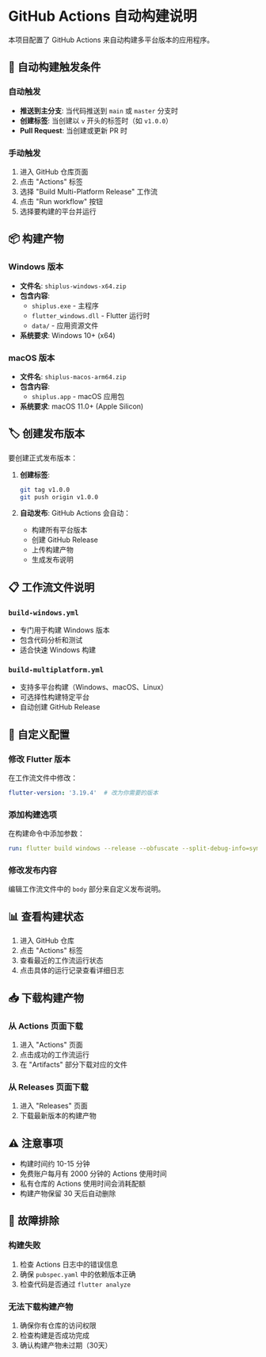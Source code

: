 # GitHub Actions 自动构建说明

本项目配置了 GitHub Actions 来自动构建多平台版本的应用程序。

## 🚀 自动构建触发条件

### 自动触发
- **推送到主分支**: 当代码推送到 `main` 或 `master` 分支时
- **创建标签**: 当创建以 `v` 开头的标签时（如 `v1.0.0`）
- **Pull Request**: 当创建或更新 PR 时

### 手动触发
1. 进入 GitHub 仓库页面
2. 点击 "Actions" 标签
3. 选择 "Build Multi-Platform Release" 工作流
4. 点击 "Run workflow" 按钮
5. 选择要构建的平台并运行

## 📦 构建产物

### Windows 版本
- **文件名**: `shiplus-windows-x64.zip`
- **包含内容**:
  - `shiplus.exe` - 主程序
  - `flutter_windows.dll` - Flutter 运行时
  - `data/` - 应用资源文件
- **系统要求**: Windows 10+ (x64)

### macOS 版本
- **文件名**: `shiplus-macos-arm64.zip`
- **包含内容**:
  - `shiplus.app` - macOS 应用包
- **系统要求**: macOS 11.0+ (Apple Silicon)

## 🏷️ 创建发布版本

要创建正式发布版本：

1. **创建标签**:
   ```bash
   git tag v1.0.0
   git push origin v1.0.0
   ```

2. **自动发布**: GitHub Actions 会自动：
   - 构建所有平台版本
   - 创建 GitHub Release
   - 上传构建产物
   - 生成发布说明

## 📋 工作流文件说明

### `build-windows.yml`
- 专门用于构建 Windows 版本
- 包含代码分析和测试
- 适合快速 Windows 构建

### `build-multiplatform.yml`
- 支持多平台构建（Windows、macOS、Linux）
- 可选择性构建特定平台
- 自动创建 GitHub Release

## 🔧 自定义配置

### 修改 Flutter 版本
在工作流文件中修改：
```yaml
flutter-version: '3.19.4'  # 改为你需要的版本
```

### 添加构建选项
在构建命令中添加参数：
```yaml
run: flutter build windows --release --obfuscate --split-debug-info=symbols
```

### 修改发布内容
编辑工作流文件中的 `body` 部分来自定义发布说明。

## 📊 查看构建状态

1. 进入 GitHub 仓库
2. 点击 "Actions" 标签
3. 查看最近的工作流运行状态
4. 点击具体的运行记录查看详细日志

## 📥 下载构建产物

### 从 Actions 页面下载
1. 进入 "Actions" 页面
2. 点击成功的工作流运行
3. 在 "Artifacts" 部分下载对应的文件

### 从 Releases 页面下载
1. 进入 "Releases" 页面
2. 下载最新版本的构建产物

## ⚠️ 注意事项

- 构建时间约 10-15 分钟
- 免费账户每月有 2000 分钟的 Actions 使用时间
- 私有仓库的 Actions 使用时间会消耗配额
- 构建产物保留 30 天后自动删除

## 🐛 故障排除

### 构建失败
1. 检查 Actions 日志中的错误信息
2. 确保 `pubspec.yaml` 中的依赖版本正确
3. 检查代码是否通过 `flutter analyze`

### 无法下载构建产物
1. 确保你有仓库的访问权限
2. 检查构建是否成功完成
3. 确认构建产物未过期（30天）
